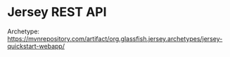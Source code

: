 # Jersey REST API

Archetype: https://mvnrepository.com/artifact/org.glassfish.jersey.archetypes/jersey-quickstart-webapp/
